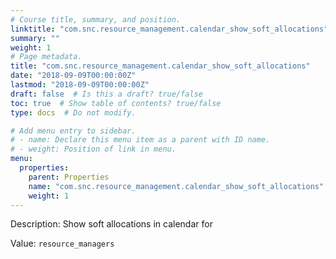 ```yaml
---
# Course title, summary, and position.
linktitle: "com.snc.resource_management.calendar_show_soft_allocations"
summary: ""
weight: 1
# Page metadata.
title: "com.snc.resource_management.calendar_show_soft_allocations"
date: "2018-09-09T00:00:00Z"
lastmod: "2018-09-09T00:00:00Z"
draft: false  # Is this a draft? true/false
toc: true  # Show table of contents? true/false
type: docs  # Do not modify.

# Add menu entry to sidebar.
# - name: Declare this menu item as a parent with ID name.
# - weight: Position of link in menu.
menu:
  properties:
    parent: Properties
    name: "com.snc.resource_management.calendar_show_soft_allocations"
    weight: 1
---
```


Description: Show soft allocations in calendar for


Value: `resource_managers`